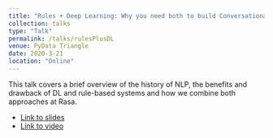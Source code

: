 ```yaml
---
title: "Rules + Deep Learning: Why you need both to build Conversational AI that actually works"
collection: talks
type: "Talk"
permalink: /talks/rulesPlusDL
venue: PyData Triangle
date: 2020-3-21
location: "Online"
---
```


This talk covers a brief overview of the history of NLP, the benefits and drawback of DL and rule-based systems and how we combine both approaches at Rasa.

* [Link to slides](http://www.rctatman.com/files/Tatman_2021_rulesDL.pdf)
* [Link to video](https://www.youtube.com/watch?v=pB5ZWDc0HAU&list=PLj7KBSJqWkAnZkr0KQYK2JSPVBG9qsXkh&index=18)
